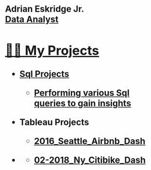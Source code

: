 <h1>Adrian Eskridge Jr. <br/><a href="https://github.com/joshmadakor1">Data Analyst
<h2>👨‍💻 My Projects</h2>

- <b>Sql Projects</b>
  - [Performing various Sql queries to gain insights](https://github.com/acecosgrove/Sql_queries_made_from_dataset)
  
  
  
  
- <b>Tableau Projects</b>
  - [2016_Seattle_Airbnb_Dash](https://github.com/acecosgrove/2016seattle_Airbnb_Dashboard)</b></i>
- <b> </b>
  - [02-2018_Ny_Citibike_Dash](https://github.com/acecosgrove/02-2018_Ny_CitiBike_Dash)


<!--

Here are some ideas to get you started:

- 🔭 I’m currently working on ...
- 🌱 I’m currently learning ...
- 👯 I’m looking to collaborate on ...
- 🤔 I’m looking for help with ...
- 💬 Ask me about ...
- 📫 How to reach me: ...
- 😄 Pronouns: ...
- ⚡ Fun fact: ...
-->

